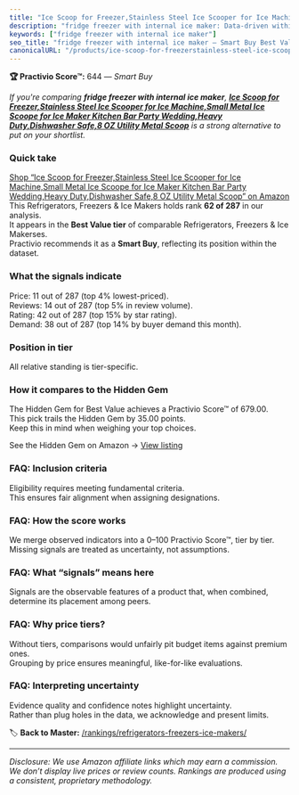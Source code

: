 ```yaml
---
title: "Ice Scoop for Freezer,Stainless Steel Ice Scooper for Ice Machine,Small Metal Ice Scoope for Ice Maker Kitchen Bar Party Wedding,Heavy Duty,Dishwasher Safe,8 OZ Utility Metal Scoop"
description: "fridge freezer with internal ice maker: Data-driven within Best Value ranking using the Practivio Score™. Positioned by quality, value, demand, findability, mo…"
keywords: ["fridge freezer with internal ice maker"]
seo_title: "fridge freezer with internal ice maker — Smart Buy Best Value (2025)"
canonicalURL: "/products/ice-scoop-for-freezerstainless-steel-ice-scooper-for-ice-machinesmall-metal-ice-scoope-for-ice-maker-kitchen-bar-party-weddingheavy-dutydishwasher-safe8-oz-utility-metal-scoop-B0043XT466/"
---
```


**🏆 Practivio Score™:** 644 — _Smart Buy_


*If you're comparing **fridge freezer with internal ice maker**, **[Ice Scoop for Freezer,Stainless Steel Ice Scooper for Ice Machine,Small Metal Ice Scoope for Ice Maker Kitchen Bar Party Wedding,Heavy Duty,Dishwasher Safe,8 OZ Utility Metal Scoop](https://www.amazon.com/dp/B0043XT466?tag=practivio-20)** is a strong alternative to put on your shortlist.*
### Quick take
[Shop “Ice Scoop for Freezer,Stainless Steel Ice Scooper for Ice Machine,Small Metal Ice Scoope for Ice Maker Kitchen Bar Party Wedding,Heavy Duty,Dishwasher Safe,8 OZ Utility Metal Scoop” on Amazon](https://www.amazon.com/dp/B0043XT466?tag=practivio-20)
This Refrigerators, Freezers & Ice Makers holds rank **62 of 287** in our analysis.  
It appears in the **Best Value tier** of comparable Refrigerators, Freezers & Ice Makerses.  
Practivio recommends it as a **Smart Buy**, reflecting its position within the dataset.

### What the signals indicate
Price: 11 out of 287 (top 4% lowest-priced).  
Reviews: 14 out of 287 (top 5% in review volume).  
Rating: 42 out of 287 (top 15% by star rating).  
Demand: 38 out of 287 (top 14% by buyer demand this month).

### Position in tier
All relative standing is tier-specific.

### How it compares to the Hidden Gem
The Hidden Gem for Best Value achieves a Practivio Score™ of 679.00.  
This pick trails the Hidden Gem by 35.00 points.  
Keep this in mind when weighing your top choices.  

See the Hidden Gem on Amazon → [View listing](https://www.amazon.com/dp/B07Y9S7L29?tag=practivio-20)

### FAQ: Inclusion criteria
Eligibility requires meeting fundamental criteria.  
This ensures fair alignment when assigning designations.

### FAQ: How the score works
We merge observed indicators into a 0–100 Practivio Score™, tier by tier.  
Missing signals are treated as uncertainty, not assumptions.

### FAQ: What “signals” means here
Signals are the observable features of a product that, when combined, determine its placement among peers.

### FAQ: Why price tiers?
Without tiers, comparisons would unfairly pit budget items against premium ones.  
Grouping by price ensures meaningful, like-for-like evaluations.

### FAQ: Interpreting uncertainty
Evidence quality and confidence notes highlight uncertainty.  
Rather than plug holes in the data, we acknowledge and present limits.


🏷️ **Back to Master:** [/rankings/refrigerators-freezers-ice-makers/](/rankings/refrigerators-freezers-ice-makers/)

---
_Disclosure: We use Amazon affiliate links which may earn a commission. We don’t display live prices or review counts. Rankings are produced using a consistent, proprietary methodology._
